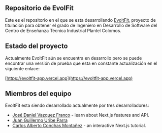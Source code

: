 ## Repositorio de EvolFit

Este es el repositorio en el que se esta desarrollando [EvoltFit](https://evoltfit-app.vercel.app), proyecto de titulación para obtener el grado de Ingeniero en Desarrollo de Software del Centro de Enseñanza Técnica Industrial Plantel Colomos.

## Estado del proyecto

Actualmente EvoltFit aún se encuentra en desarrollo pero se puede encontrar una versión de prueba que esta en constante actualización en el siguiente enlace:

[https://evoltfit-app.vercel.app](https://evoltfit-app.vercel.app)

## Miembros del equipo

EvoltFit esta siendo desarrollado actualmente por tres desarrolladores:

- [José Daniel Vazquez Franco](https://github.com/JDaniVF) - learn about Next.js features and API.
- [Juan Guillermo Uribe Parra](https://github.com/juan-uribe-p) 
- [Carlos Alberto Conchas Montañez](https://github.com/IamSharls) - an interactive Next.js tutorial.


